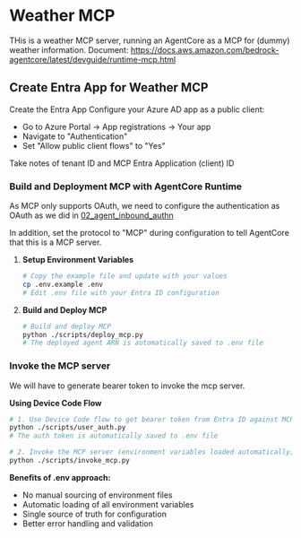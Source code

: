 # Weather MCP
THis is a weather MCP server, running an AgentCore as a MCP for (dummy) weather information.
Document: https://docs.aws.amazon.com/bedrock-agentcore/latest/devguide/runtime-mcp.html 


## Create Entra App for Weather MCP
Create the Entra App
Configure your Azure AD app as a public client:
- Go to Azure Portal → App registrations → Your app 
- Navigate to "Authentication"
- Set "Allow public client flows" to "Yes"

Take notes of tenant ID and MCP Entra Application (client) ID

### Build and Deployment MCP with AgentCore Runtime
As MCP only supports OAuth, we need to configure the authentication as OAuth as we did in [02_agent_inbound_authn](../../../02_agent_inbound_authn/)

In addition, set the protocol to "MCP" during configuration to tell AgentCore that this is a MCP server.

1. **Setup Environment Variables**
   ```bash
   # Copy the example file and update with your values
   cp .env.example .env
   # Edit .env file with your Entra ID configuration
   ```

2. **Build and Deploy MCP**
   ```bash
   # Build and deploy MCP
   python ./scripts/deploy_mcp.py
   # The deployed agent ARN is automatically saved to .env file
   ```

### Invoke the MCP server
We will have to generate bearer token to invoke the mcp server.

**Using Device Code Flow**
```bash
# 1. Use Device Code flow to get bearer token from Entra ID against MCP application
python ./scripts/user_auth.py
# The auth token is automatically saved to .env file

# 2. Invoke the MCP server (environment variables loaded automatically)
python ./scripts/invoke_mcp.py
```

**Benefits of .env approach:**
- No manual sourcing of environment files
- Automatic loading of all environment variables
- Single source of truth for configuration
- Better error handling and validation
